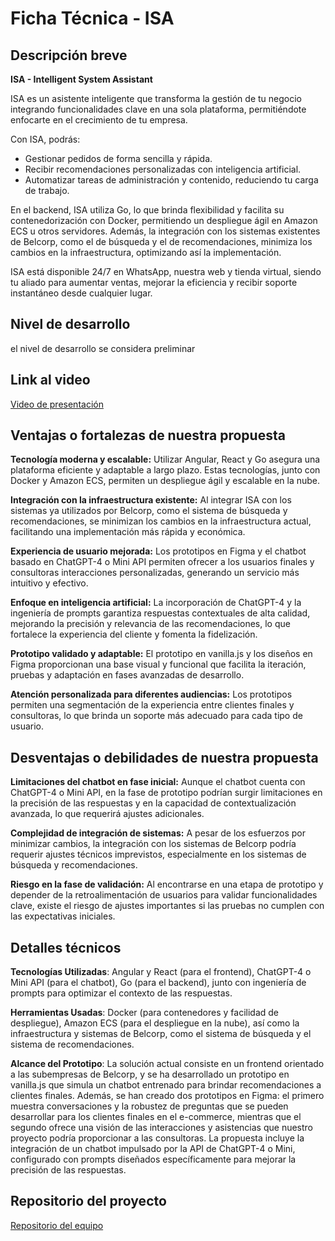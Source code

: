 # Ficha Técnica - ISA

## Descripción breve
**ISA - Intelligent System Assistant**

ISA es un asistente inteligente que transforma la gestión de tu negocio integrando funcionalidades clave en una sola plataforma, permitiéndote enfocarte en el crecimiento de tu empresa.

Con ISA, podrás:
- Gestionar pedidos de forma sencilla y rápida.
- Recibir recomendaciones personalizadas con inteligencia artificial.
- Automatizar tareas de administración y contenido, reduciendo tu carga de trabajo.

En el backend, ISA utiliza Go, lo que brinda flexibilidad y facilita su contenedorización con Docker, permitiendo un despliegue ágil en Amazon ECS u otros servidores. Además, la integración con los sistemas existentes de Belcorp, como el de búsqueda y el de recomendaciones, minimiza los cambios en la infraestructura, optimizando así la implementación.

ISA está disponible 24/7 en WhatsApp, nuestra web y tienda virtual, siendo tu aliado para aumentar ventas, mejorar la eficiencia y recibir soporte instantáneo desde cualquier lugar.

## Nivel de desarrollo
el nivel de desarrollo se considera preliminar

## Link al video
[Video de presentación](URL)

## Ventajas o fortalezas de nuestra propuesta

**Tecnología moderna y escalable:** Utilizar Angular, React y Go asegura una plataforma eficiente y adaptable a largo plazo. Estas tecnologías, junto con Docker y Amazon ECS, permiten un despliegue ágil y escalable en la nube.

**Integración con la infraestructura existente:** Al integrar ISA con los sistemas ya utilizados por Belcorp, como el sistema de búsqueda y recomendaciones, se minimizan los cambios en la infraestructura actual, facilitando una implementación más rápida y económica.

**Experiencia de usuario mejorada:** Los prototipos en Figma y el chatbot basado en ChatGPT-4 o Mini API permiten ofrecer a los usuarios finales y consultoras interacciones personalizadas, generando un servicio más intuitivo y efectivo.

**Enfoque en inteligencia artificial:** La incorporación de ChatGPT-4 y la ingeniería de prompts garantiza respuestas contextuales de alta calidad, mejorando la precisión y relevancia de las recomendaciones, lo que fortalece la experiencia del cliente y fomenta la fidelización.

**Prototipo validado y adaptable:** El prototipo en vanilla.js y los diseños en Figma proporcionan una base visual y funcional que facilita la iteración, pruebas y adaptación en fases avanzadas de desarrollo.

**Atención personalizada para diferentes audiencias:** Los prototipos permiten una segmentación de la experiencia entre clientes finales y consultoras, lo que brinda un soporte más adecuado para cada tipo de usuario.

## Desventajas o debilidades de nuestra propuesta

**Limitaciones del chatbot en fase inicial:** Aunque el chatbot cuenta con ChatGPT-4 o Mini API, en la fase de prototipo podrían surgir limitaciones en la precisión de las respuestas y en la capacidad de contextualización avanzada, lo que requerirá ajustes adicionales.



**Complejidad de integración de sistemas:** A pesar de los esfuerzos por minimizar cambios, la integración con los sistemas de Belcorp podría requerir ajustes técnicos imprevistos, especialmente en los sistemas de búsqueda y recomendaciones.


**Riesgo en la fase de validación:** Al encontrarse en una etapa de prototipo y depender de la retroalimentación de usuarios para validar funcionalidades clave, existe el riesgo de ajustes importantes si las pruebas no cumplen con las expectativas iniciales.


## Detalles técnicos
**Tecnologías Utilizadas**: Angular y React (para el frontend), ChatGPT-4 o Mini API (para el chatbot), Go (para el backend), junto con ingeniería de prompts para optimizar el contexto de las respuestas.

**Herramientas Usadas**: Docker (para contenedores y facilidad de despliegue), Amazon ECS (para el despliegue en la nube), así como la infraestructura y sistemas de Belcorp, como el sistema de búsqueda y el sistema de recomendaciones.

**Alcance del Prototipo**: La solución actual consiste en un frontend orientado a las subempresas de Belcorp, y se ha desarrollado un prototipo en vanilla.js que simula un chatbot entrenado para brindar recomendaciones a clientes finales. Además, se han creado dos prototipos en Figma: el primero muestra conversaciones y la robustez de preguntas que se pueden desarrollar para los clientes finales en el e-commerce, mientras que el segundo ofrece una visión de las interacciones y asistencias que nuestro proyecto podría proporcionar a las consultoras. La propuesta incluye la integración de un chatbot impulsado por la API de ChatGPT-4 o Mini, configurado con prompts diseñados específicamente para mejorar la precisión de las respuestas.



## Repositorio del proyecto
[Repositorio del equipo](URL)
